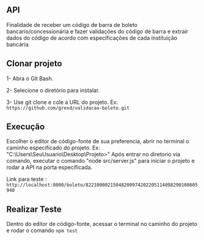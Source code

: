 ## API
Finalidade de receber um código de barra de boleto bancario/concessionária e fazer validações do código de barra e extrair dados do código de acordo com especificações de cada instituição bancária. 

## Clonar projeto
1- Abra o Git Bash. 

2- Selecione o diretório para instalar.

3- Use git clone e cole a URL do projeto. Ex: `https://github.com/grexd/validacao-boleto.git`
## Execução

Escolher o editor de código-fonte de sua preferencia, abrir no terminal o caminho especificado do projeto. Ex: "C:\Users\SeuUsuario\Desktop\Projeto>" 
Após entrar no diretorio via comando, executar o comando "node src/server.js" para iniciar o projeto e rodar a API na porta especificada.

Link para teste : `http://localhost:8000/boleto/82210000215048200974202205114098290108605940`

## Realizar Teste
Dentro do editor de código-fonte, acessar o terminal no caminho do projeto e rodar o comando `npm test`